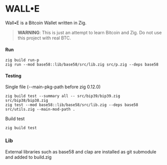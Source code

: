# WALL•E

Wall•E is a Bitcoin Wallet written in Zig. 

> **WARNING**: This is just an attempt to learn Bitcoin and Zig. Do not use this project with real BTC.

#### Run
```
zig build run-p
zig run --mod base58::lib/base58/src/lib.zig src/p.zig --deps base58
```


#### Testing
Single file (--main-pkg-path before zig 0.12.0)
```
zig build test --summary all -- src/bip39/bip39.zig src/bip38/bip38.zig
zig test --mod base58::lib/base58/src/lib.zig --deps base58 src/utils.zig --main-mod-path .
```

Build test
```
zig build test
```

### Lib
External libraries such as base58 and clap are installed as git submodule and added to build.zig

